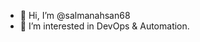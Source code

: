 - 👋 Hi, I’m @salmanahsan68
- 👀 I’m interested in DevOps & Automation.

<!---
salmanahsan68/salmanahsan68 is a ✨ special ✨ repository because its `README.md` (this file) appears on your GitHub profile.
You can click the Preview link to take a look at your changes.
--->
